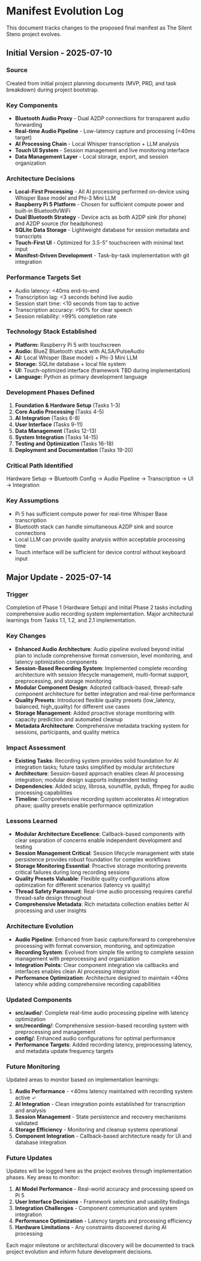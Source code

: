 # Manifest Evolution Log

This document tracks changes to the proposed final manifest as The Silent Steno project evolves.

## Initial Version - 2025-07-10

### Source
Created from initial project planning documents (MVP, PRD, and task breakdown) during project bootstrap.

### Key Components
- **Bluetooth Audio Proxy** - Dual A2DP connections for transparent audio forwarding
- **Real-time Audio Pipeline** - Low-latency capture and processing (<40ms target)
- **AI Processing Chain** - Local Whisper transcription + LLM analysis
- **Touch UI System** - Session management and live monitoring interface
- **Data Management Layer** - Local storage, export, and session organization

### Architecture Decisions
- **Local-First Processing** - All AI processing performed on-device using Whisper Base model and Phi-3 Mini LLM
- **Raspberry Pi 5 Platform** - Chosen for sufficient compute power and built-in Bluetooth/WiFi
- **Dual Bluetooth Strategy** - Device acts as both A2DP sink (for phone) and A2DP source (for headphones)
- **SQLite Data Storage** - Lightweight database for session metadata and transcripts
- **Touch-First UI** - Optimized for 3.5-5" touchscreen with minimal text input
- **Manifest-Driven Development** - Task-by-task implementation with git integration

### Performance Targets Set
- Audio latency: <40ms end-to-end
- Transcription lag: <3 seconds behind live audio
- Session start time: <10 seconds from tap to active
- Transcription accuracy: >90% for clear speech
- Session reliability: >99% completion rate

### Technology Stack Established
- **Platform:** Raspberry Pi 5 with touchscreen
- **Audio:** BlueZ Bluetooth stack with ALSA/PulseAudio
- **AI:** Local Whisper (Base model) + Phi-3 Mini LLM
- **Storage:** SQLite database + local file system
- **UI:** Touch-optimized interface (framework TBD during implementation)
- **Language:** Python as primary development language

### Development Phases Defined
1. **Foundation & Hardware Setup** (Tasks 1-3)
2. **Core Audio Processing** (Tasks 4-5)
3. **AI Integration** (Tasks 6-8)
4. **User Interface** (Tasks 9-11)
5. **Data Management** (Tasks 12-13)
6. **System Integration** (Tasks 14-15)
7. **Testing and Optimization** (Tasks 16-18)
8. **Deployment and Documentation** (Tasks 19-20)

### Critical Path Identified
Hardware Setup → Bluetooth Config → Audio Pipeline → Transcription → UI → Integration

### Key Assumptions
- Pi 5 has sufficient compute power for real-time Whisper Base transcription
- Bluetooth stack can handle simultaneous A2DP sink and source connections
- Local LLM can provide quality analysis within acceptable processing time
- Touch interface will be sufficient for device control without keyboard input

## Major Update - 2025-07-14

### Trigger
Completion of Phase 1 (Hardware Setup) and initial Phase 2 tasks including comprehensive audio recording system implementation. Major architectural learnings from Tasks 1.1, 1.2, and 2.1 implementation.

### Key Changes
- **Enhanced Audio Architecture**: Audio pipeline evolved beyond initial plan to include comprehensive format conversion, level monitoring, and latency optimization components
- **Session-Based Recording System**: Implemented complete recording architecture with session lifecycle management, multi-format support, preprocessing, and storage monitoring
- **Modular Component Design**: Adopted callback-based, thread-safe component architecture for better integration and real-time performance
- **Quality Presets**: Introduced flexible quality presets (low_latency, balanced, high_quality) for different use cases
- **Storage Management**: Added proactive storage monitoring with capacity prediction and automated cleanup
- **Metadata Architecture**: Comprehensive metadata tracking system for sessions, participants, and quality metrics

### Impact Assessment
- **Existing Tasks**: Recording system provides solid foundation for AI integration tasks; future tasks simplified by modular architecture
- **Architecture**: Session-based approach enables clean AI processing integration; modular design supports independent testing
- **Dependencies**: Added scipy, librosa, soundfile, pydub, ffmpeg for audio processing capabilities
- **Timeline**: Comprehensive recording system accelerates AI integration phase; quality presets enable performance optimization

### Lessons Learned
- **Modular Architecture Excellence**: Callback-based components with clear separation of concerns enable independent development and testing
- **Session Management Critical**: Session lifecycle management with state persistence provides robust foundation for complex workflows
- **Storage Monitoring Essential**: Proactive storage monitoring prevents critical failures during long recording sessions
- **Quality Presets Valuable**: Flexible quality configurations allow optimization for different scenarios (latency vs quality)
- **Thread Safety Paramount**: Real-time audio processing requires careful thread-safe design throughout
- **Comprehensive Metadata**: Rich metadata collection enables better AI processing and user insights

### Architecture Evolution
- **Audio Pipeline**: Enhanced from basic capture/forward to comprehensive processing with format conversion, monitoring, and optimization
- **Recording System**: Evolved from simple file writing to complete session management with preprocessing and organization
- **Integration Points**: Clear component integration via callbacks and interfaces enables clean AI processing integration
- **Performance Optimization**: Architecture designed to maintain <40ms latency while adding comprehensive recording capabilities

### Updated Components
- **src/audio/**: Complete real-time audio processing pipeline with latency optimization
- **src/recording/**: Comprehensive session-based recording system with preprocessing and management
- **config/**: Enhanced audio configurations for optimal performance
- **Performance Targets**: Added recording latency, preprocessing latency, and metadata update frequency targets

### Future Monitoring
Updated areas to monitor based on implementation learnings:

1. **Audio Performance** - <40ms latency maintained with recording system active ✓
2. **AI Integration** - Clean integration points established for transcription and analysis
3. **Session Management** - State persistence and recovery mechanisms validated
4. **Storage Efficiency** - Monitoring and cleanup systems operational
5. **Component Integration** - Callback-based architecture ready for UI and database integration

### Future Updates
Updates will be logged here as the project evolves through implementation phases. Key areas to monitor:

1. **AI Model Performance** - Real-world accuracy and processing speed on Pi 5
2. **User Interface Decisions** - Framework selection and usability findings  
3. **Integration Challenges** - Component communication and system integration
4. **Performance Optimization** - Latency targets and processing efficiency
5. **Hardware Limitations** - Any constraints discovered during AI processing

Each major milestone or architectural discovery will be documented to track project evolution and inform future development decisions.